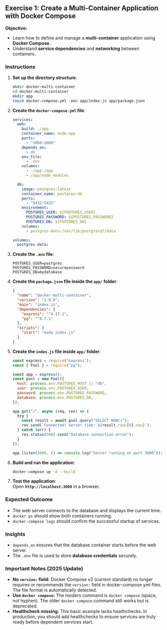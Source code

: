 ## **Exercise 1: Create a Multi-Container Application with Docker Compose**

**Objective:**  
- Learn how to define and manage a **multi-container** application using **Docker Compose**.
- Understand **service dependencies** and **networking** between containers.

### **Instructions**
1. **Set up the directory structure**:
   ```bash
   mkdir docker-multi-container
   cd docker-multi-container
   mkdir app
   touch docker-compose.yml .env app/index.js app/package.json
   ```

2. **Create the `docker-compose.yml` file**:
   ```yaml
   services:
     web:
       build: ./app
       container_name: node-app
       ports:
         - "3000:3000"
       depends_on:
         - db
       env_file:
         - .env
       volumes:
         - ./app:/app
         - /app/node_modules

     db:
       image: postgres:latest
       container_name: postgres-db
       ports:
         - "5432:5432"
       environment:
         POSTGRES_USER: ${POSTGRES_USER}
         POSTGRES_PASSWORD: ${POSTGRES_PASSWORD}
         POSTGRES_DB: ${POSTGRES_DB}
       volumes:
         - postgres-data:/var/lib/postgresql/data

   volumes:
     postgres-data:
   ```

3. **Create the `.env` file**:
   ```
   POSTGRES_USER=postgres
   POSTGRES_PASSWORD=securepassword
   POSTGRES_DB=mydatabase
   ```

4. **Create the `package.json` file inside the `app/` folder**:
   ```json
   {
     "name": "docker-multi-container",
     "version": "1.0.0",
     "main": "index.js",
     "dependencies": {
       "express": "^4.17.1",
       "pg": "^8.7.1"
     },
     "scripts": {
       "start": "node index.js"
     }
   }
   ```

5. **Create the `index.js` file inside `app/` folder**:
   ```javascript
   const express = require("express");
   const { Pool } = require("pg");

   const app = express();
   const pool = new Pool({
     host: process.env.POSTGRES_HOST || "db",
     user: process.env.POSTGRES_USER,
     password: process.env.POSTGRES_PASSWORD,
     database: process.env.POSTGRES_DB,
   });

   app.get("/", async (req, res) => {
     try {
       const result = await pool.query("SELECT NOW()");
       res.send(`Connected! Server time: ${result.rows[0].now}`);
     } catch (err) {
       res.status(500).send("Database connection error");
     }
   });

   app.listen(3000, () => console.log("Server running on port 3000"));
   ```

6. **Build and run the application**:
   ```bash
   docker-compose up -d --build
   ```

7. **Test the application**:  
   Open **`http://localhost:3000`** in a browser.

### **Expected Outcome**
- The web server connects to the database and displays the current time.
- `docker ps` should show both containers running.
- `docker-compose logs` should confirm the successful startup of services.

### **Insights**
- `depends_on` ensures that the database container starts before the web server.
- The `.env` file is used to store **database credentials** securely.

### **Important Notes (2025 Update)**
- **No `version:` field:** Docker Compose v2 (current standard) no longer requires or recommends the `version:` field in docker-compose.yml files. The file format is automatically detected.
- **Use `docker compose`:** The modern command is `docker compose` (space, not hyphen). The older `docker-compose` command still works but is deprecated.
- **Healthcheck missing:** This basic example lacks healthchecks. In production, you should add healthchecks to ensure services are truly ready before dependent services start.

